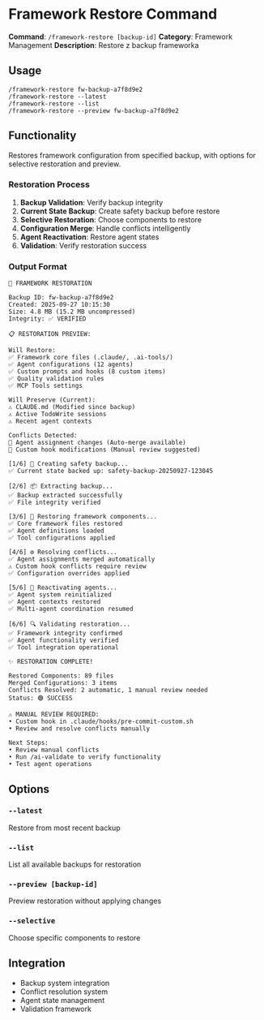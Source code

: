 # Framework Restore Command

**Command**: `/framework-restore [backup-id]`
**Category**: Framework Management
**Description**: Restore z backup frameworka

## Usage

```
/framework-restore fw-backup-a7f8d9e2
/framework-restore --latest
/framework-restore --list
/framework-restore --preview fw-backup-a7f8d9e2
```

## Functionality

Restores framework configuration from specified backup, with options for selective restoration and preview.

### Restoration Process
1. **Backup Validation**: Verify backup integrity
2. **Current State Backup**: Create safety backup before restore
3. **Selective Restoration**: Choose components to restore
4. **Configuration Merge**: Handle conflicts intelligently
5. **Agent Reactivation**: Restore agent states
6. **Validation**: Verify restoration success

### Output Format
```
🔄 FRAMEWORK RESTORATION

Backup ID: fw-backup-a7f8d9e2
Created: 2025-09-27 10:15:30
Size: 4.8 MB (15.2 MB uncompressed)
Integrity: ✅ VERIFIED

📋 RESTORATION PREVIEW:

Will Restore:
✅ Framework core files (.claude/, .ai-tools/)
✅ Agent configurations (12 agents)
✅ Custom prompts and hooks (8 custom items)
✅ Quality validation rules
✅ MCP Tools settings

Will Preserve (Current):
⚠️ CLAUDE.md (Modified since backup)
⚠️ Active TodoWrite sessions
⚠️ Recent agent contexts

Conflicts Detected:
🔄 Agent assignment changes (Auto-merge available)
🔄 Custom hook modifications (Manual review suggested)

[1/6] 💾 Creating safety backup...
✅ Current state backed up: safety-backup-20250927-123045

[2/6] 📦 Extracting backup...
✅ Backup extracted successfully
✅ File integrity verified

[3/6] 🔄 Restoring framework components...
✅ Core framework files restored
✅ Agent definitions loaded
✅ Tool configurations applied

[4/6] ⚙️ Resolving conflicts...
✅ Agent assignments merged automatically
⚠️ Custom hook conflicts require review
✅ Configuration overrides applied

[5/6] 🤖 Reactivating agents...
✅ Agent system reinitialized
✅ Agent contexts restored
✅ Multi-agent coordination resumed

[6/6] 🔍 Validating restoration...
✅ Framework integrity confirmed
✅ Agent functionality verified
✅ Tool integration operational

✨ RESTORATION COMPLETE!

Restored Components: 89 files
Merged Configurations: 3 items
Conflicts Resolved: 2 automatic, 1 manual review needed
Status: 🟢 SUCCESS

⚠️ MANUAL REVIEW REQUIRED:
• Custom hook in .claude/hooks/pre-commit-custom.sh
• Review and resolve conflicts manually

Next Steps:
• Review manual conflicts
• Run /ai-validate to verify functionality
• Test agent operations
```

## Options

### `--latest`
Restore from most recent backup

### `--list`
List all available backups for restoration

### `--preview [backup-id]`
Preview restoration without applying changes

### `--selective`
Choose specific components to restore

## Integration

- Backup system integration
- Conflict resolution system
- Agent state management
- Validation framework